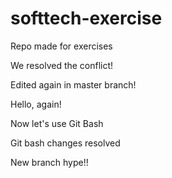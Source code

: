 # softtech-exercise
Repo made for exercises

We resolved the conflict!

Edited again in master branch!

Hello, again!

Now let's use Git Bash

Git bash changes resolved

New branch hype!!